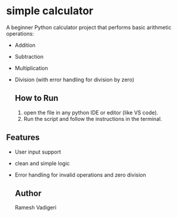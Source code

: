 # simple calculator 

A beginner Python calculator project that performs basic arithmetic operations:

- Addition
- Subtraction
- Multiplication
- Division (with error handling for division by zero)

  ## How to Run

  1. open the file in any python IDE or editor (like VS code).
  2. Run the script and follow the instructions in the terminal.

## Features

- User input support
- clean and simple logic
- Error handling for invalid operations and zero division

  ## Author

  Ramesh Vadigeri
